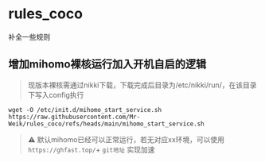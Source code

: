 # rules_coco
补全一些规则

## 增加mihomo裸核运行加入开机自启的逻辑
> 现版本裸核需通过nikki下载，下载完成后目录为/etc/nikki/run/，在该目录下写入config执行
```
wget -O /etc/init.d/mihomo_start_service.sh https://raw.githubusercontent.com/Mr-Weik/rules_coco/refs/heads/main/mihomo_start_service.sh
```
> ⚠️ 默认mihomo已经可以正常运行，若无对应xx环境，可以使用 `https://ghfast.top/`+ `git地址` 实现加速
